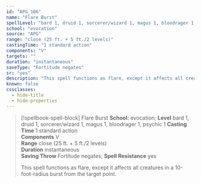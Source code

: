 ```yaml
---
id: "APG_106"
name: "Flare Burst"
spellLevel: "bard 1, druid 1, sorcerer/wizard 1, magus 1, bloodrager 1, psychic 1"
school: "evocation"
source: "APG"
range: "close (25 ft. + 5 ft./2 levels)"
castingTime: "1 standard action"
components: "V"
targets: ""
duration: "instantaneous"
saveType: "Fortitude negates"
sr: "yes"
description: "This spell functions as flare, except it affects all creatures in a 10-foot-radius burst from the target point."
known: false
cssclasses:
  - hide-title
  - hide-properties
---
```


> [!spellbook-spell-block] Flare Burst
> **School:** evocation; **Level** bard 1, druid 1, sorcerer/wizard 1, magus 1, bloodrager 1, psychic 1
> **Casting Time** 1 standard action  
> **Components** V  
> **Range** close (25 ft. + 5 ft./2 levels)  
> **Duration** instantaneous  
> **Saving Throw** Fortitude negates; **Spell Resistance** yes
> 
> This spell functions as flare, except it affects all creatures in a 10-foot-radius burst from the target point.